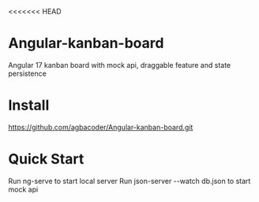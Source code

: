 <<<<<<< HEAD
# Angular-kanban-board
Angular 17 kanban board with mock api, draggable feature and state persistence
# Install
 https://github.com/agbacoder/Angular-kanban-board.git
# Quick Start
Run ng-serve to start local server
Run json-server --watch db.json to start mock api
